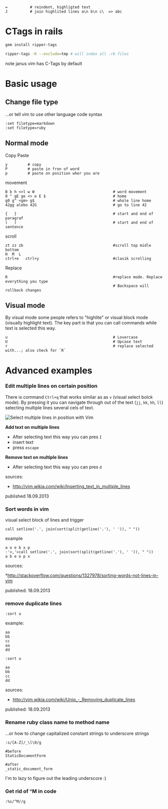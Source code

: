 ```
=          # reindent, highligted text
J          # join highlited lines a\n b\n c\  => abc

```

# CTags in rails

```sh
gem install ripper-tags

ripper-tags -R --exclude=tmp # will index all .rb files
```

note janus vim has C-Tags by default

# Basic usage 

## Change file type

...or tell vim to use other language code syntax

```
:set filetype=markdown
:set filetype=ruby
```

## Normal mode

Copy Paste

```
y         # copy
P         # paste in fron of word
p         # paste on position wher you are

```

movement

```
B b h <>l w W									# word movement
0 ^ gE ge <> e E $						        # home 
g0 g^ <gm> g$									# whole line home
42gg alebo 42G								    # go to line 42

{   }										    # start and end of paragraf
(   )											# start and end of sentence
```

scroll

```
zt zz zb    									#scroll top midle bottom
H  M  L
ctrl+e   ctrl+y                                 #clasik scrolling
```

Replace

```
R                                               #replace mode. Replace everything you type
                                                # Backspace will rollback changes 
```

## Visual mode

By visual mode some people refers to "highlite" or visual block mode (visually highlight 
text). The key part is that you can call commands while text is selected this way.

```
u                                               # Lovercase
U                                               # Upcase text
r                                               # replace selected with...; also check for `R`
```


# Advanced examples

### Edit multiple lines on certain position

There is command `Ctrl+q` that works similar as  as `v` (visual select bolck mode). By pressing it you can navigate
through out of the text (`jj`, `kk`, `hh`, `ll`) selecting multiple lines several cels of text.

![Select multiple lines in position with Vim][1]

**Add text on multiple lines**

* After selecting text this way you can pres `I`
* insert text
* press `escape`

**Remove text on multiple lines**

* After selecting text this way you can pres `d`



sources:

* http://vim.wikia.com/wiki/Inserting_text_in_multiple_lines

published 18.09.2013




### Sort words in vim

visual select block of lines and trigger 

    call setline('.', join(sort(split(getline('.'), ' ')), " "))

example

    a o e b x p
    :'<,'>call setline('.', join(sort(split(getline('.'), ' ')), " "))
    a b e o p x
    
sources:

*http://stackoverflow.com/questions/1327978/sorting-words-not-lines-in-vim

published: 18.09.2013




### remove duplicate lines



    :sort u

example:

```
aa
bb
cc
aa
dd

:sort u

aa
bb
cc
dd
```

sources: 

* http://vim.wikia.com/wiki/Uniq_-_Removing_duplicate_lines

published: 18.09.2013





### Rename ruby class name to method name

...or how to change capitalized constant strings to underscore strings

```vim
:s/[A-Z]/_\l\0/g
```

```
#before    
StaticDocumentForm

#after
_static_document_form
```

I'm to lazy to figure out the leading underscore :)


### Get rid of ^M in code

    :%s/^M//g

































[1]: https://raw.github.com/equivalent/scrapbook2/master/assets/images/2013/vim_scrap_replace-multiple-lines-on-position.png
